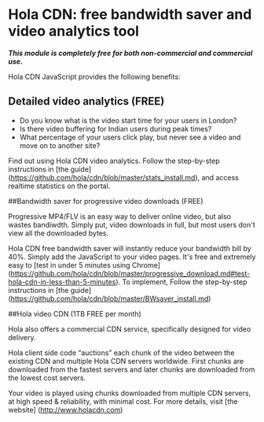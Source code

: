 # Hola CDN: free bandwidth saver and video analytics tool 

**_This module is completely free for both non-commercial and commercial use._**

Hola CDN JavaScript provides the following benefits:

## Detailed video analytics (FREE)

* Do you know what is the video start time for your users in London?
* Is there video buffering for Indian users during peak times?
* What percentage of your users click play, but never see a video and move on to another site?

Find out using Hola CDN video analytics. Follow the step-by-step instructions in [the guide] (https://github.com/hola/cdn/blob/master/stats_install.md), and access realtime statistics on the portal.

##Bandwidth saver for progressive video downloads (FREE) 

Progressive MP4/FLV is an easy way to deliver online video, but also wastes bandiwdth. Simply put, video downloads in full, but most users don't view all the downloaded bytes. 

Hola CDN free bandwidth saver will instantly reduce your bandwidth bill by 40%. Simply add the JavaScript to your video pages. It's free and extremely easy to [test in under 5 minutes using Chrome] (https://github.com/hola/cdn/blob/master/progressive_download.md#test-hola-cdn-in-less-than-5-minutes). To implement, Follow the step-by-step instructions in [the guide] (https://github.com/hola/cdn/blob/master/BWsaver_install.md)

##Hola video CDN (1TB FREE per month)

Hola also offers a commercial CDN service, specifically designed for video delivery. 

Hola client side code “auctions” each chunk of the video between the existing CDN and  multiple Hola CDN servers worldwide. First chunks are downloaded from the fastest servers and later chunks are downloaded from the lowest cost servers.  

Your video is played using chunks downloaded from multiple CDN servers, at high speed & reliability, with minimal cost. For more details, visit [the website] (http://www.holacdn.com)
